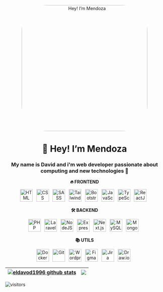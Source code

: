 <p align="center"><a href="https://mendozadev.vercel.app"><img style="border-radius:20%; width:400px" alt="Hey! I’m Mendoza" src="https://github.com/user-attachments/assets/6b18e0c8-b745-4894-8ebf-66fd555cba50" /></a></p>

<h1 align="center"><b>👋 Hey! I’m Mendoza </b></h1>

<h3 align="center"><b> My name is David and i'm web developer passionate about computing and new technologies 👀</b></h3>

<p align="center"><b >🔥 FRONTEND</b></p>

<div align="center">

  <img src="https://www.svgrepo.com/show/452228/html-5.svg" height="40" alt="HTML" title="HTML"/> &nbsp;
  <img src="https://www.svgrepo.com/show/452185/css-3.svg" height="40" alt="CSS" title="CSS"/> &nbsp;
  <img src="https://www.svgrepo.com/show/439306/sass.svg" height="40" alt="SASS" title="SASS"/> &nbsp;
  <img src="https://www.svgrepo.com/show/374118/tailwind.svg" height="40" alt="Tailwind" title="Tailwind"/> &nbsp;
  <img src="https://www.svgrepo.com/show/353498/bootstrap.svg" height="40" alt="Bootstrap" title="Bootstrap"/> &nbsp;
  <img src="https://www.svgrepo.com/show/353925/javascript.svg" height="40" alt="JavaScript" title="JavaScript"/> &nbsp;
  <img src="https://www.svgrepo.com/show/374146/typescript-official.svg" height="40" alt="TypeScript" title="TypeScript"/> &nbsp;
  <img src="https://www.svgrepo.com/show/374032/reactjs.svg" height="40" alt="ReactJS" title="ReactJS"/> &nbsp;

</div>

<p align="center"><b >🛠 BACKEND</b></p>

<div align="center">

  <img src="https://www.svgrepo.com/show/452088/php.svg" height="40" alt="PHP" title="PHP"/> &nbsp;
  <img src="https://www.svgrepo.com/show/353985/laravel.svg" height="40" alt="Laravel" title="Laravel"/> &nbsp;
  <img src="https://www.svgrepo.com/show/439238/nodejs.svg" height="40" alt="NodeJS" title="NodeJS"/> &nbsp;
  <img src="https://www.svgrepo.com/show/353724/express.svg" height="40" alt="Express.js" title="Express.js"/> &nbsp;
  <img src="https://www.svgrepo.com/show/306466/next-dot-js.svg" height="40" alt="Next.js" title="Next.js"/> &nbsp;
  <img src="https://www.svgrepo.com/show/373848/mysql.svg" height="40" alt="MySQL" title="MySQL"/> &nbsp;
  <img src="https://www.svgrepo.com/show/439231/mongodb.svg" height="40" alt="MongoDB" title="MongoDB"/> &nbsp;

</div>

<p align="center"><b >📚 UTILS</b></p>

<div align="center">

  <img src="https://www.svgrepo.com/show/448221/docker.svg" height="40" alt="Docker" title="Docker"/> &nbsp;
  <img src="https://www.svgrepo.com/show/452210/git.svg" height="40" alt="Git" title="Git"/> &nbsp;
  <img src="https://www.svgrepo.com/show/475696/wordpress-color.svg" height="40" alt="Wordpress" title="Wordpress"/> &nbsp;
  <img src="https://www.svgrepo.com/show/448222/figma.svg" height="40" alt="Figma" title="Figma"/> &nbsp;
  <img src="https://www.svgrepo.com/show/353935/jira.svg" height="40" alt="Jira" title="Jira"/> &nbsp;
  <img src="https://www.svgrepo.com/show/373564/drawio.svg" height="40" alt="Draw.io" title="Draw.io"/> &nbsp;

</div>

| <a href="https://github.com/eldavid1996"><img align="center" src="https://github-readme-stats.vercel.app/api?username=eldavid1996&show_icons=true&theme=buefy&hide_border=true" alt="eldavod1996 github stats" /></a> | <a href="https://github.com/eldavid1996"><img align="center" src="https://github-readme-stats.vercel.app/api/top-langs/?username=eldavid1996&layout=compact&theme=buefy&hide_border=true" /></a> |
| ------------- | ------------- |


![visitors](https://visitor-badge.laobi.icu/badge?page_id=eldavid1996.eldavid1996&show_icons=true) 
